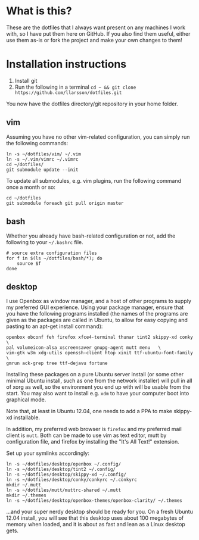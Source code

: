 # What is this?
These are the dotfiles that I always want present on any machines I work with, so I have put them here on GitHub. If you also find them useful, either use them as-is or fork the project and make your own changes to them!

# Installation instructions

1. Install git
2. Run the following in a terminal `cd ~ && git clone https://github.com/llarsson/dotfiles.git`

You now have the dotfiles directory/git repository in your home folder.

## vim

Assuming you have no other vim-related configuration, you can simply run the following commands:

    ln -s ~/dotfiles/vim/ ~/.vim
    ln -s ~/.vim/vimrc ~/.vimrc
    cd ~/dotfiles/
    git submodule update --init

To update all submodules, e.g. vim plugins, run the following command once a month or so:

    cd ~/dotfiles
    git submodule foreach git pull origin master

## bash

Whether you already have bash-related configuration or not, add the following to your `~/.bashrc` file.

    # source extra configuration files
    for f in $(ls ~/dotfiles/bash/*); do
        source $f
    done

## desktop

I use Openbox as window manager, and a host of other programs to supply my preferred GUI experience. Using your package manager, ensure that you have the following programs installed (the names of the programs are given as the packages are called in Ubuntu, to allow for easy copying and pasting to an apt-get install command):

    openbox obconf feh firefox xfce4-terminal thunar tint2 skippy-xd conky \
    pal volumeicon-alsa xscreensaver gnupg-agent mutt menu   \
    vim-gtk w3m xdg-utils openssh-client htop xinit ttf-ubuntu-font-family \
    gmrun ack-grep tree ttf-dejavu fortune

Installing these packages on a pure Ubuntu server install (or some other minimal Ubuntu install, such as one from the network installer) will pull in all of xorg as well, so the environment you end up with will be usable from the start. You may also want to install e.g. `xdm` to have your computer boot into graphical mode.

Note that, at least in Ubuntu 12.04, one needs to add a PPA to make skippy-xd installable.

In addition, my preferred web browser is `firefox` and my preferred mail client is `mutt`. Both can be made to use vim as text editor, mutt by configuration file, and firefox by installing the "It's All Text!" extension.

Set up your symlinks accordingly:

    ln -s ~/dotfiles/desktop/openbox ~/.config/
    ln -s ~/dotfiles/desktop/tint2 ~/.config/
    ln -s ~/dotfiles/desktop/skippy-xd ~/.config/
    ln -s ~/dotfiles/desktop/conky/conkyrc ~/.conkyrc
    mkdir ~/.mutt
    ln -s ~/dotfiles/mutt/muttrc-shared ~/.mutt
    mkdir ~/.themes
    ln -s ~/dotfiles/desktop/openbox-themes/openbox-clarity/ ~/.themes

...and your super nerdy desktop should be ready for you. On a fresh Ubuntu 12.04 install, you will see that this desktop uses about 100 megabytes of memory when loaded, and it is about as fast and lean as a Linux desktop gets.
